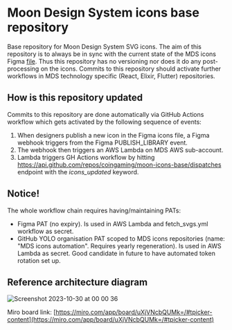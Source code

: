 # Moon Design System icons base repository

Base repository for Moon Design System SVG icons. The aim of this repository is to always be in sync with the current state of the MDS icons Figma [file](https://www.figma.com/file/RDNl9dNTMw2y0LO7K3veak/Dev---Master-Icons-%26-Assets?type=design&node-id=4793-543&mode=design&t=DNuC1ymtgi1g2j23-0). Thus this repository has no versioning nor does it do any post-processing on the icons. Commits to this repository should activate further workflows in MDS technology specific (React, Elixir, Flutter) repositories.

## How is this repository updated

Commits to this repository are done automatically via GitHub Actions workflow which gets activated by the following sequence of events:

1) When designers publish a new icon in the Figma icons file, a Figma webhook triggers from the Figma PUBLISH_LIBRARY event.
2) The webhook then triggers an AWS Lambda on MDS AWS sub-account.
3) Lambda triggers GH Actions workflow by hitting https://api.github.com/repos/coingaming/moon-icons-base/dispatches endpoint with the _icons_updated_ keyword.

## Notice!

The whole workflow chain requires having/maintaining PATs:

- Figma PAT (no expiry). Is used in AWS Lambda and fetch_svgs.yml workflow as secret.
- GitHub YOLO organisation PAT scoped to MDS icons repositories (name: "MDS icons automation". Requires yearly regeneration). Is used in AWS Lambda as secret. Good candidate in future to have automated token rotation set up.

## Reference architecture diagram

![Screenshot 2023-10-30 at 00 00 36](https://github.com/coingaming/moon-icons-base/assets/46851868/db2cb28d-c3f5-4b07-9100-d3b6f1f10120)

Miro board link: [https://miro.com/app/board/uXjVNcbQUMk=/#tpicker-content](https://miro.com/app/board/uXjVNcbQUMk=/#tpicker-content)
